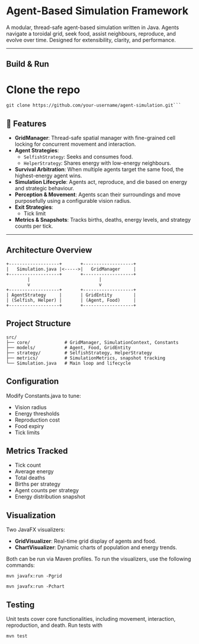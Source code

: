 # Agent-Based Simulation Framework

A modular, thread-safe agent-based simulation written in Java. Agents navigate a toroidal grid, seek food, assist neighbours, reproduce, and evolve over time. Designed for extensibility, clarity, and performance.

---

## Build & Run

# Clone the repo
```shell
git clone https://github.com/your-username/agent-simulation.git```
```

## 🚀 Features

- **GridManager**: Thread-safe spatial manager with fine-grained cell locking for concurrent movement and interaction.
- **Agent Strategies**:
    - `SelfishStrategy`: Seeks and consumes food.
    - `HelperStrategy`: Shares energy with low-energy neighbours.
- **Survival Arbitration**: When multiple agents target the same food, the highest-energy agent wins.
- **Simulation Lifecycle**: Agents act, reproduce, and die based on energy and strategic behaviour.
- **Perception & Movement**: Agents scan their surroundings and move purposefully using a configurable vision radius.
- **Exit Strategies**:
    - Tick limit
- **Metrics & Snapshots**: Tracks births, deaths, energy levels, and strategy counts per tick.

---

## Architecture Overview

```text
+-------------------+       +-------------------+
|   Simulation.java |<----->|   GridManager     |
+-------------------+       +-------------------+
        |                          |
        v                          v
+-------------------+       +-------------------+
| AgentStrategy     |       | GridEntity        |
| (Selfish, Helper) |       | (Agent, Food)     |
+-------------------+       +-------------------+

```
## Project Structure
```text
src/
├── core/             # GridManager, SimulationContext, Constants
├── models/           # Agent, Food, GridEntity
├── strategy/         # SelfishStrategy, HelperStrategy
├── metrics/          # SimulationMetrics, snapshot tracking
└── Simulation.java   # Main loop and lifecycle
```


## Configuration
Modify Constants.java to tune:

- Vision radius
- Energy thresholds
- Reproduction cost
- Food expiry
- Tick limits

## Metrics Tracked
- Tick count
- Average energy
- Total deaths
- Births per strategy
- Agent counts per strategy
- Energy distribution snapshot

## Visualization
Two JavaFX visualizers:
- **GridVisualizer**: Real-time grid display of agents and food.
- **ChartVisualizer**: Dynamic charts of population and energy trends.

Both can be run via Maven profiles.
To run the visualizers, use the following commands:

```shell
mvn javafx:run -Pgrid
```
```shell
mvn javafx:run -Pchart
```

## Testing
Unit tests cover core functionalities, including movement, interaction, reproduction, and death. Run tests with
```shell
mvn test
```
